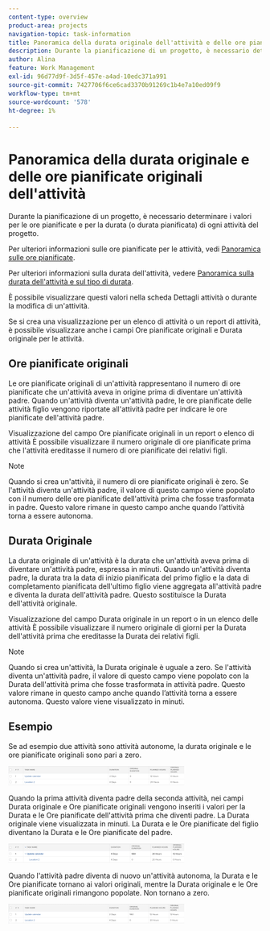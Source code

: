 ```yaml
---
content-type: overview
product-area: projects
navigation-topic: task-information
title: Panoramica della durata originale dell'attività e delle ore pianificate originali
description: Durante la pianificazione di un progetto, è necessario determinare i valori per le ore pianificate e per la durata (o durata pianificata) di ogni attività del progetto.
author: Alina
feature: Work Management
exl-id: 96d77d9f-3d5f-457e-a4ad-10edc371a991
source-git-commit: 7427706f6ce6cad3370b91269c1b4e7a10ed09f9
workflow-type: tm+mt
source-wordcount: '578'
ht-degree: 1%

---
```


# Panoramica della durata originale e delle ore pianificate originali dell&#39;attività

Durante la pianificazione di un progetto, è necessario determinare i valori per le ore pianificate e per la durata (o durata pianificata) di ogni attività del progetto.

Per ulteriori informazioni sulle ore pianificate per le attività, vedi [Panoramica sulle ore pianificate](../../../manage-work/tasks/task-information/planned-hours.md).

Per ulteriori informazioni sulla durata dell&#39;attività, vedere [Panoramica sulla durata dell&#39;attività e sul tipo di durata](../../../manage-work/tasks/taskdurtn/task-duration-and-duration-type.md).

È possibile visualizzare questi valori nella scheda Dettagli attività o durante la modifica di un&#39;attività.

Se si crea una visualizzazione per un elenco di attività o un report di attività, è possibile visualizzare anche i campi Ore pianificate originali e Durata originale per le attività.

## Ore pianificate originali

Le ore pianificate originali di un&#39;attività rappresentano il numero di ore pianificate che un&#39;attività aveva in origine prima di diventare un&#39;attività padre. Quando un&#39;attività diventa un&#39;attività padre, le ore pianificate delle attività figlio vengono riportate all&#39;attività padre per indicare le ore pianificate dell&#39;attività padre.

Visualizzazione del campo Ore pianificate originali in un report o elenco di attività È possibile visualizzare il numero originale di ore pianificate prima che l&#39;attività ereditasse il numero di ore pianificate dei relativi figli.

>[!NOTE]
>
>Quando si crea un&#39;attività, il numero di ore pianificate originali è zero. Se l&#39;attività diventa un&#39;attività padre, il valore di questo campo viene popolato con il numero delle ore pianificate dell&#39;attività prima che fosse trasformata in padre. Questo valore rimane in questo campo anche quando l’attività torna a essere autonoma.

## Durata Originale

La durata originale di un&#39;attività è la durata che un&#39;attività aveva prima di diventare un&#39;attività padre, espressa in minuti. Quando un&#39;attività diventa padre, la durata tra la data di inizio pianificata del primo figlio e la data di completamento pianificata dell&#39;ultimo figlio viene aggregata all&#39;attività padre e diventa la durata dell&#39;attività padre. Questo sostituisce la Durata dell&#39;attività originale.

Visualizzazione del campo Durata originale in un report o in un elenco delle attività È possibile visualizzare il numero originale di giorni per la Durata dell&#39;attività prima che ereditasse la Durata dei relativi figli.

>[!NOTE]
>
>Quando si crea un&#39;attività, la Durata originale è uguale a zero. Se l&#39;attività diventa un&#39;attività padre, il valore di questo campo viene popolato con la Durata dell&#39;attività prima che fosse trasformata in attività padre. Questo valore rimane in questo campo anche quando l’attività torna a essere autonoma. Questo valore viene visualizzato in minuti.

## Esempio

Se ad esempio due attività sono attività autonome, la durata originale e le ore pianificate originali sono pari a zero.

![original_planned_hours_and_duration_without_parent.png](assets/original-planned-hours-and-duration-without-parent-350x38.png)

Quando la prima attività diventa padre della seconda attività, nei campi Durata originale e Ore pianificate originali vengono inseriti i valori per la Durata e le Ore pianificate dell&#39;attività prima che diventi padre. La Durata originale viene visualizzata in minuti. La Durata e le Ore pianificate del figlio diventano la Durata e le Ore pianificate del padre.

![ore_pianificate_e_originali_con_un_task_padre.png](assets/original-and-planned-hours-with-a-parent-task-350x38.png)

Quando l&#39;attività padre diventa di nuovo un&#39;attività autonoma, la Durata e le Ore pianificate tornano ai valori originali, mentre la Durata originale e le Ore pianificate originali rimangono popolate. Non tornano a zero.

![original_duration_and_scheduled_hours_after_reversal_of_a_parent.png](assets/original-duration-and-planned-hours-after-reversal-of-a-parent-350x39.png)
